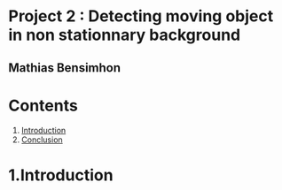 # Project 2 : Detecting moving object in non stationnary background
## Mathias Bensimhon

# Contents

1. [Introduction](#1.Introduction)
2. [Conclusion](#2.Conclusion)

# 1.Introduction
